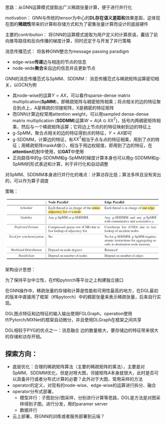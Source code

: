 思路：从GNN运算模式提取出广义稀疏张量计算，便于进行并行化

motivation：
GNN与传统的tensor为中心的**DL存在语义差距和**效果差距，这体现在图的**稀疏性**带来的计算和存储方式和为了密集张量计算而设计的底层硬件

主要的contribution：
将GNN的运算模式提取为用户定义的计算原语，囊括了前向推导路径和反向传播的梯度计算，同时还定于与开发了并行策略

消息传播范式：
将各种GNN整合为message passing paradigm
* edge-wise**传递**边与相连的节点的信息
* node-wide**聚合**来自边的信息并且更新节点

GNN的消息传播范式与SpMM、SDDMM：
消息传播范式与稀疏矩阵运算密切相关，以GCN为例
* 其node-wise的运算$Y=AX$，可以看作sparse-dense matrix multiplication(**SpMM**)，即稀疏矩阵与稠密矩阵相乘；将点相关的边的特征聚合到点上，A是稀疏的邻接矩阵，X是稠密的特征矩阵
* 而GNN计算边权常用attention weight，可以用sampled dense-dense matrix multiplication (**SDDMM**)运算$W=A(A\odot XX^{T})$，括号内两稠密矩阵相乘，然后与一个稀疏矩阵运算；它将边上节点的的特征映射到边的特征上
* g-SpMM，聚合点相关的边的特征得到点的特征，$Y=AX$即可
* g-SDDMM，计算边的特征，有$XX^{T}$相当于点与点的特征相乘，用到了点的特征；用稀疏矩阵mask$A$做$\odot$，相当于用边权赋值，即用到了边的特征，在**attention**机制中使用，如**GAT**中使用
* 正向路径中的g-SDDMM和g-SpMM的梯度计算本身也可以用g-SDDMM和g-SpMM的形式表述和计算，利于并行化和自动调整

对SpMM、SDDMM本身进行并行化的难点：计算访存比低；算法多样且没有突出的，可以作为算子调度

策略：
![](./pics/dpl1.png)

架构设计思想：

为了保持平台中立性，在tf和pytorch等平台之上构建独立接口

在GNN操作中，稀疏张量的存储和计算是性能和可用性最高的地方，在DGL最初的版本中直接用了框架（tf&pytorch）中的稠密张量来表示稀疏张量，后来自行实现。

DGL图点特征和边特征的输入输出使用FGLGraph，operation使用tf/Pytorch/MXNet的框架自动微分，并且使用DLGraph在框架之间共享

DGL相较于PYG的优点之一：消息融合
边的数量极大，要存储边的特征带来很大的存储和访存开销。

## 探索方向：
* 底层优化：合理的稀疏矩阵算法（主要的稀疏矩阵的乘法），主要是对SpMM、SDDMM优化，但是对呀大图，邻接矩阵$A$本身就很大，此时是否可以具备并行或者分布式计算的必要？此外对于大图，常用采样的方法
* operator的定义，对现有的node-wise、edge-wise的运算进行拆分、融合
* operator分布式部署，
    * 模型并行：子图划分/图采样，分别进行计算等思路，DGL是方法是对图采样得到子图，进行分发，用的paramer server
    * 数据并行
* 云上部署，将GNN的训练或者服务部署到云端？